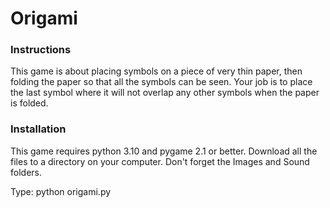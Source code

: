 # Origami

### Instructions
This game is about placing symbols on a piece of very thin paper, 
then folding the paper so that all the symbols can be seen.
Your job is to place the last symbol where it will not overlap any other symbols when the paper is folded.

### Installation
This game requires python 3.10 and pygame 2.1 or better.
Download all the files to a directory on your computer.
Don't forget the Images and Sound folders.

Type: python origami.py
